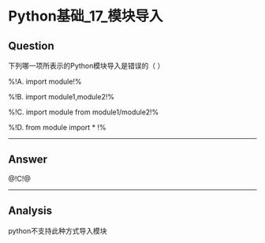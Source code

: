 # Python基础_17_模块导入


## Question
下列哪一项所表示的Python模块导入是错误的（ ）

%!A.  import module!%

%!B.  import module1,module2!%

%!C.  import module from module1/module2!%

%!D.  from module import * !%

----

## Answer
@!C!@

----

## Analysis

python不支持此种方式导入模块 
